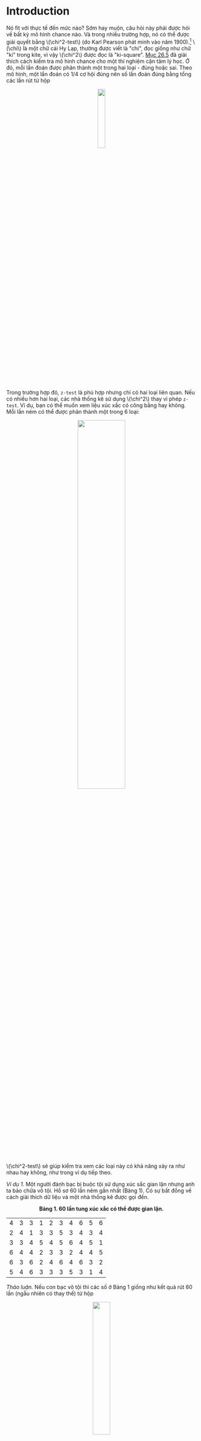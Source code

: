 # Introduction

Nó fit với thực tế đến mức nào? Sớm hay muộn, câu hỏi này phải được hỏi về bất kỳ mô hình chance nào. Và trong nhiều trường hợp, nó có thể được giải quyết bằng \\(\chi^2-test\\) (do Karl Pearson phát minh vào năm 1900).[^1] \\(\chi\\) là một chữ cái Hy Lạp, thường được viết là "chi", đọc giống như chữ "ki" trong kite, vì vậy \\(\chi^2\\) được đọc là "ki-square". [Mục 26.5](../ch26/ch26-05.md) đã giải thích cách kiểm tra mô hình chance cho một thí nghiệm cận tâm lý học. Ở đó, mỗi lần đoán được phân thành một trong hai loại - đúng hoặc sai. Theo mô hình, một lần đoán có 1/4 cơ hội đúng nên số lần đoán đúng bằng tổng các lần rút từ hộp

<center><img src="img1.png" width="20%" height="auto"></center>

Trong trường hợp đó, `z-test` là phù hợp nhưng chỉ có hai loại liên quan. Nếu có nhiều hơn hai loại, các nhà thống kê sử dụng \\(\chi^2\\) thay vì phép `z-test`. Ví dụ, bạn có thể muốn xem liệu xúc xắc có công bằng hay không. Mỗi lần ném có thể được phân thành một trong 6 loại:

<center><img src="img2.png" width="50%" height="auto"></center>

\\(\chi^2-test\\) sẽ giúp kiểm tra xem các loại này có khả năng xảy ra như nhau hay không, như trong ví dụ tiếp theo.

_Ví dụ 1._ Một người đánh bạc bị buộc tội sử dụng xúc sắc gian lận nhưng anh ta bào chữa vô tội. Hồ sơ 60 lần ném gần nhất (Bảng 1). Có sự bất đồng về cách giải thích dữ liệu và một nhà thống kê được gọi đến.

**<center>Bảng 1. 60 lần tung xúc xắc có thể được gian lận.</center>**

|     |     |     |     |     |     |     |     |     |     |
| --- | --- | --- | --- | --- | --- | --- | --- | --- | --- |
| 4   | 3   | 3   | 1   | 2   | 3   | 4   | 6   | 5   | 6   |
| 2   | 4   | 1   | 3   | 3   | 5   | 3   | 4   | 3   | 4   |
| 3   | 3   | 4   | 5   | 4   | 5   | 6   | 4   | 5   | 1   |
| 6   | 4   | 4   | 2   | 3   | 3   | 2   | 4   | 4   | 5   |
| 6   | 3   | 6   | 2   | 4   | 6   | 4   | 6   | 3   | 2   |
| 5   | 4   | 6   | 3   | 3   | 3   | 5   | 3   | 1   | 4   |

_Thảo luận._ Nếu con bạc vô tội thì các số ở Bảng 1 giống như kết quả rút 60 lần (ngẫu nhiên có thay thế) từ hộp

<center><img src="img3.png" width="30%" height="auto"></center>

Theo mô hình này, mỗi số sẽ xuất hiện khoảng 10 lần: _expected frequency_ là 10. Để tìm hiểu xem dữ liệu so sánh với kỳ vọng như thế nào, bạn phải đếm và xem trên thực tế mỗi số đã xuất hiện bao nhiêu lần. _Observed frequencies_ được trình bày trong Bảng 2. Kiểm tra số học: tổng của mỗi cột tần số phải là 60, tổng số mục trong Bảng 1. ("Frequncy" là thuật ngữ thống kê cho số lần xảy ra điều gì đó).

**<center>Bảng 2. Tần suất quan sát và dự kiến của dữ liệu trong Bảng 1.</center>**

| Value | Observed frequency | Expected frequency |
| ----- | ------------------ | ------------------ |
| 1     | 4                  | 10                 |
| 2     | 6                  | 10                 |
| 3     | 17                 | 10                 |
| 4     | 16                 | 10                 |
| 5     | 8                  | 10                 |
| 6     | 9                  | 10                 |
|       |                    |                    |
| sum   | 60                 | 60                 |

Như bảng chỉ ra, có quá nhiều số 3. `SE` cho số 3 là \\(\sqrt{60} \times \sqrt{1/6 \times 5/6} \approx 2.9\\), do đó số quan sát được cao hơn số dự kiến khoảng 2.4 `SE`. Nhưng khoan bắn con bạc. Nhà thống kê sẽ không khuyên bạn nên trình bày từng dòng một trên bảng.

- Một số dòng trong bảng có thể trông đáng ngờ. Ví dụ: trong Bảng 2 cũng có quá nhiều số 4.

- Mặt khác, với nhiều dòng trong bảng, có khả năng cao là ít nhất một trong số chúng sẽ trông đáng ngờ - ngay cả khi xúc xắc công bằng. Nó giống như chơi roulette Nga. Nếu cứ tiếp tục thì sớm hay muộn bạn cũng sẽ thua.

Đối với mỗi dòng của bảng, có sự khác biệt giữa tần số quan sát được và tần số dự kiến. Ý tưởng là kết hợp tất cả những khác biệt này thành một thước đo tổng thể về khoảng cách giữa giá trị được quan sát và `expected value`. Những gì \\(\chi^2\\) làm là bình phương mỗi hiệu, chia cho tần suất dự kiến tương ứng và lấy tổng:

\\[
\chi^2 = \text{sum of}\frac{\text{(observed frequency - expected frequency)}^2}{\text{expected frequency}}
\\]

Có một thuật ngữ cho mỗi dòng trong bảng. Thoạt nhìn, công thức có vẻ khá độc đoán. Tuy nhiên, mọi nhà thống kê đều sử dụng nó vì một đặc tính rất tiện lợi, sẽ được chỉ ra sau.

Với số liệu ở Bảng 2, thống kê \\(\chi^2\\) là

\\[
\frac{(4-10)^2}{10} + \frac{(6-10)^2}{10} + \frac{(17-10)^2}{10} + \frac{(16-10)^2}{10} + \frac{(8-10)^2}{10} + \frac{(9-10)^2}{10} = \frac{142}{10} = 14.2
\\]

Khi tần số quan sát được khác xa tần số dự kiến, số hạng tương ứng trong tổng lớn; khi cả hai ở gần nhau thì số hạng này nhỏ. Giá trị \\(\chi^2\\) lớn cho thấy tần số quan sát được và tần số dự kiến cách xa nhau. Giá trị \\(\chi^2\\) nhỏ có nghĩa ngược lại: quan sát được gần với kỳ vọng. Vì vậy, \\(\chi^2\\) đưa ra thước đo khoảng cách giữa tần số quan sát được và tần số dự kiến.[^2]

Tất nhiên, ngay cả khi dữ liệu trong Bảng 1 được tạo ra bằng cách tung xúc xắc công bằng 60 lần, thì \\(\chi^2\\) có thể bằng 14.2 hoặc hơn - khả năng phòng thủ `chance variation`. Điều này có hợp lý không? Để tìm hiểu, chúng ta cần biết khả năng khi một con xúc xắc công bằng được tung 60 lần và \\(\chi^2\\) được tính từ các tần số quan sát được, giá trị của nó sẽ là 14.2 hoặc hơn.

<center><img src="img4.png" width="60%" height="auto"></center>

Tại sao “hoặc nhiều hơn”? Giá trị quan sát được 14.2 có thể là bằng chứng chống lại mô hình vì nó quá lớn, nghĩa là tần số quan sát được quá xa so với tần số dự kiến. Nếu vậy, các giá trị lớn hơn 14.2 sẽ là bằng chứng mạnh mẽ hơn đối với mô hình. Khả năng mô hình tạo ra bằng chứng mạnh mẽ chống lại chính nó là bao nhiêu? Để tìm hiểu, chúng tôi tính toán cơ hội nhận được thống kê \\(\chi^2\\) từ 14.2 trở lên.

Việc tính toán cơ hội này tưởng chừng là một công việc lớn lao nhưng máy tính lại thực hiện trong nháy mắt và kết quả là 1.4%. Nếu xúc xắc công bằng thì chỉ có 1.4% cơ hội để nó tạo ra thống kê \\(\chi^2\\) lớn bằng (hoặc lớn hơn) thống kê được quan sát. Đến đây thì nhà thống kê đã xong. Mọi thứ có vẻ không tốt cho con bạc.

1.4% được gọi là “mức ý nghĩa quan sát được” và được ký hiệu là P, như trong chương 26. Vào thời của Pearson, không có máy tính để tìm ra các chance. Vì vậy ông đã phát triển một phương pháp xấp xỉ P bằng tay. Phương pháp này liên quan đến một đường cong mới, được gọi là đường cong \\(\chi^2\\). Chính xác hơn, có một đường cong cho mỗi số bậc tự do.[^3] Đường cong 5 và 10 bậc tự do được thể hiện trên Hình 1.

**<center>Hình 1. Đường cong \\(\chi^2\\) cho bậc tự do 5 và 10. Các đường cong có đuôi dài bên phải. Khi bậc tự do tăng lên, các đường cong sẽ phẳng hơn và di chuyển sang phải. (Đường cong liền nét biểu thị 5 bậc tự do; nét đứt biểu thị 10 bậc tự do.)</center>**

<center><img src="fig1.png" width="80%" height="auto"></center>

Đôi khi, thật khó để tính ra bậc tự do. Tuy nhiên, trong Ví dụ 1, mô hình đã được chỉ định đầy đủ. Không có tham số nào để ước tính từ dữ liệu vì mô hình đã cho bạn biết những gì có trong hộp. Khi mô hình được xác định đầy đủ, việc tính toán bậc tự do rất dễ dàng:

\\[
\text{degrees of freedom} = \text{number of terms in } \chi^2 - one
\\]

Trong ví dụ 1, có \\(6 - 1 = 5\\) bậc tự do. Tại sao? Trong Bảng 2, sáu tần số quan sát được có tổng bằng 60. Nếu bạn biết năm tần số bất kỳ trong số đó, bạn có thể tính tần số thứ sáu. Chỉ có năm tần số có thể thay đổi tự do. (So sánh [Mục 26.6](../ch26/ch26-06.md))

> Đối với \\(\chi^2-test\\), P xấp xỉ bằng diện tích bên phải giá trị quan sát được của thống kê \\(\\chi^2\\), dưới đường cong \\(\chi^2\\) với số bậc tự do thích hợp. Khi mô hình được xác định đầy đủ (không có tham số để ước tính),
> \\[\text{degrees of freedom} = \text{number of terms in } \chi^2 - one\\]

Cho Ví dụ 1,

<center><img src="img5.png" width="70%" height="auto"></center>

Diện tích này có thể được tìm thấy bằng cách sử dụng bảng hoặc máy tính thống kê. Về nguyên tắc, có một bảng cho mỗi đường cong nhưng điều này sẽ bất tiện đến mức phải sử dụng một cách sắp xếp khác, như trình bày trong Bảng 3 (trích từ bảng lớn hơn ở trang A106). Các khu vực tính bằng phần trăm được liệt kê ở đầu bảng; bậc tự do được liệt kê ở phía bên trái. Ví dụ: nhìn vào cột có 5% và hàng có 5 bậc tự do. Trong phần thân bảng có mục 11.07, nghĩa là diện tích bên phải của 11.07 dưới đường cong cho 5 bậc tự do là 5%. Diện tích bên phải của 14.2 dưới đường cong 5 bậc tự do không thể được đọc từ bảng, nhưng nó nằm trong khoảng từ 5% (vùng bên phải của 11.07) và 1% (vùng bên phải của 15.09). Thật hợp lý khi đoán rằng diện tích dưới đường cong bên phải của 14.2 chỉ lớn hơn 1% một chút.

<center><img src="img6.png" width="70%" height="auto"></center>

**<center>Bảng 3. Bảng \\(\chi^2\\) rút gọn được trích ra từ bảng lớn hơn trên p. A106.</center>**

| Degrees of freedom | 90%   | 50%  | 10%   | 5%    | 1%    |
| ------------------ | ----- | ---- | ----- | ----- | ----- |
| 1                  | 0.016 | 0.46 | 2.71  | 3.84  | 6.64  |
| 2                  | 0.21  | 1.39 | 4.60  | 5.99  | 9.21  |
| 3                  | 0.58  | 2.37 | 6.25  | 7.82  | 11.34 |
| 4                  | 1.06  | 3.36 | 7.78  | 9.49  | 13.28 |
| 5                  | 1.61  | 4.35 | 9.24  | 11.07 | 15.09 |
| 6                  | 2.20  | 5.35 | 10.65 | 12.59 | 16.81 |
| 7                  | 2.83  | 6.35 | 12.02 | 14.07 | 18.48 |
| 8                  | 3.49  | 7.34 | 13.36 | 15.51 | 20.09 |
| 9                  | 4.17  | 8.34 | 14.68 | 16.92 | 21.67 |
| 10                 | 4.86  | 9.34 | 15.99 | 18.31 | 23.21 |

<center><img src="img7.png" width="60%" height="auto"></center>

Pearson đã phát triển song song các công thức cho thống kê \\(\chi^2\\) và đường cong \\(\chi^2\\). Mục tiêu của ông là ước chừng các giá trị P mà không cần phải thực hiện một phép tính nào - theo tiêu chuẩn ở thời của ông - khá khó khăn. Ước tính gần đúng của ông tốt đến mức nào? Hình 2 cho thấy biểu đồ xác suất của thống kê \\(\chi^2\\) với 60 lần tung xúc xắc công bằng. Một đường cong \\(\chi^2\\) với 5 bậc tự do cũng được vẽ.

**<center>Hình 2. Phép xấp xỉ của Pearson. Bảng trên cùng hiển thị `probability histogram` cho thống kê \\(\chi^2\\) với 60 lần tung xúc xắc công bằng, so với đường cong \\(\chi^2\\) (5 bậc tự do). Biểu đồ phía dưới hiển thị tỷ lệ diện tích đuôi. Ví dụ: lấy 14.2 trên trục hoành. Diện tích bên dưới biểu đồ bên phải của 14.2 là 1.4382%. Diện tích dưới đường cong là 1.4388%. Tỷ lệ \\(1.4382/1.4388 \approx 0.9996\\) được vẽ trên 14.2. Các tỷ lệ khác được vẽ theo cách tương tự.</center>**

<center><img src="fig2.png" width="90%" height="auto"></center>

Biểu đồ hơi gập ghềnh hơn một chút so với đường cong, nhưng vẫn tuân theo nó khá tốt. Vùng dưới biểu đồ ở bên phải của bất kỳ giá trị cụ thể nào sẽ gần với vùng tương ứng dưới đường cong. Tỷ lệ của các diện tích đuôi này được biểu thị ở hình bên dưới.

Trong Ví dụ 1, diện tích bên phải của 14.2 dưới biểu đồ cho giá trị chính xác của P. Đó là 1.4382%. Diện tích bên phải của 14.2 dưới đường cong là giá trị gần đúng của Pearson cho P. Đó là 1.4388%. Không tệ. Khi số lượng cuộn tăng lên, giá trị gần đúng sẽ tốt hơn và biểu đồ sẽ ít gập ghềnh hơn.[^4]

Theo nguyên tắc chung, phép xấp xỉ sẽ tốt khi tần số dự kiến ở mỗi dòng trong bảng là 5 hoặc hơn. Trong Bảng 2, mỗi tần suất dự kiến là 10 và giá trị gần đúng là rất tốt. Mặt khác, con số gần đúng sẽ không tốt cho 100 lần rút từ hộp.

<center><img src="img8.png" width="30%" height="auto"></center>

Trong trường hợp này, số 1 dự kiến chỉ là 1; tương tự cho 2 và 3 . Những con số dự kiến quá nhỏ để xấp xỉ đáng tin cậy.

Khi nào nên sử dụng \\(\chi^2-test\\) thay vì `z-test`? Nếu vấn đề là có bao nhiêu phiếu mỗi loại trong hộp, hãy sử dụng \\(\chi^-test\\). Nếu chỉ số trung bình của hộp là quan trọng, hãy sử dụng `z-test`. Ví dụ: giả sử bạn đang rút có thay thế từ một hộp phiếu được đánh số từ 1 đến 6; tỷ lệ phần trăm của các loại phiếu khác nhau là không rõ. Để kiểm tra giả thuyết rằng mỗi giá trị xuất hiện trên \\(16\frac{2}{3}\\%\\) số phiếu, hãy sử dụng \\(\chi^2-test\\). Về cơ bản, chỉ có một hộp thỏa mãn giả thuyết này:

<center><img src="img9.png" width="30%" height="auto"></center>

Mặt khác, để kiểm tra giả thuyết rằng giá trị trung bình của hộp là 3.5, hãy sử dụng `z-test`. Tất nhiên, có nhiều hộp bên cạnh [1 2 3 4 5 6] có trung bình là 3.5: ví dụ:

<center><img src="img10.png" width="90%" height="auto"></center>

Tóm lại:

- \\(\chi^2-test\\) cho biết liệu dữ liệu có giống kết quả của việc rút ngẫu nhiên từ một hộp chứa nội dung đã cho hay không.
- `z-test` cho biết liệu dữ liệu có giống kết quả của việc rút ngẫu nhiên từ một hộp có giá trị trung bình cho trước hay không.[^5]

Phần cân bằng của phần này cho biết \\(\chi^2\\) được sử dụng như thế nào trong vòng quay may mắn.[^6] Một số người trúng giải California State Lottery được chọn để xuất hiện trên một chương trình trò chơi truyền hình có tên "The Big Spin". Mỗi thí sinh quay một bánh xe bằng nhôm đúc nặng, có 100 khe được đánh số từ 1 đến 100. Một quả bóng cao su cứng nảy xung quanh bên trong bánh xe rồi rơi xuống khe này hay khe khác để xác định giải thưởng được trao cho thí sinh.

Hàng triệu đô la đang bị đe dọa nên bánh xe phải được kiểm tra khá cẩn thận. Nhà tư vấn thống kê Don Ylvisaker của The State Lottery Commission đã yêu cầu quay bánh xe 800 lần và đếm số lần bóng rơi vào mỗi ô. Sau đó, ông thực hiện \\(\chi^2-test\\) giữa các tần số quan sát được so với tần số dự kiến. Thống kê \\(\chi^2\\) hóa ra là 119. Có \\(100 - 1 = 99\\) bậc tự do và \\(P \approx 8\\%\\). Điều này có vẻ ngoài lề.

Ô 69 xuất hiện thường xuyên nhất và ô 19 ít xuất hiện nhất. Hai số này đối diện nhau. Bánh xe sau đó được kiểm tra cẩn thận hơn. Một vật nặng bằng kim loại được tìm thấy ở phía sau, gắn vào vành xe gần khe số 69. Rõ ràng, việc này được thực hiện để cân bằng bánh xe, giống như bạn cân bằng một chiếc lốp ô tô. Trọng lượng được loại bỏ, bánh xe được cân bằng lại và các cuộc kiểm tra được thực hiện lại. 400 số đầu tiên trông không có gì đặc biệt ngẫu nhiên, nhưng mọi thứ đã được cải thiện từ đó. Hóa ra, những người vận hành đã tra dầu vào bánh xe ở vòng quay 400 vì nó kêu cót két. Bánh xe đã được chấp nhận và hoạt động tốt. (Nó được bôi dầu thường xuyên.)

<center><img src="img11.png" width="70%" height="auto"></center>

---

[^1]: K. Pearson, “On the criterion that a given system of deviations from the probable in the case of a correlated system of variables is such that it can reasonably be supposed to have arisen from random sampling,” Phil. Mag., series V, vol. 1 (1900) pp. 157–75.

[^2]: If the chance model is right, each term is expected to be a bit less than one; the sum of all the terms is expected to be n − 1, where n is the number of terms.

[^3]: The equation for the curve is
    \\[
    \begin{align*}
    y &= \frac{100\\%}{\Gamma(d/2)} (\frac{1}{2})^{d/2} x^{(d/2)-1} e^{-x/2} \\\\
    d &= \text{degrees of freedom} \\\\
    \Gamma &= \text{Euler's gamma function}
    \end{align*}
    \\]

[^4]: The exact distribution was obtained using a program that stepped through all six-tuples of numbers adding up to 60, arranged in lexicographic order. It computed the χ2-statistic for each sixtuple, and the corresponding probability (using the multinomial formula). These probabilities were summed to give the answer—and the probability histogram in figure 2. The calculation seemed to be accurate to about 15 decimal places, since the sum of all the probabilities was 1 − 10−15. The wiggles in figure 2 are real.\
   Many books recommend the Yates correction (subtracting 0.5 from the absolute difference before squaring, when this difference exceeds 0.5). With one degree of freedom, this is equivalent to the continuity correction (p. 317) and is a good thing to do. With more than one degree of freedom, numerical calculations show that it is often a bad thing to do. The histogram can be shifted much too far to the left. Numerical computations also show that with 5 observations expected per cell, and only a few degrees of freedom, the χ2-curve can be trusted out to the 5% point or so. With 10 observations expected per cell, the curve can be trusted well past the 1% point. Even if one or two cells in a moderate-size table have expecteds in the range 1–5, the approximation is often good.

[^5]: When there are only two kinds of tickets in the box, the χ2-statistic is equal to the square of the z-statistic. Since the square of a normal variable is χ2 with 1 degree of freedom, the χ2-test will in this case give exactly the same results as a (two-tailed) z-test. Also see note 3 to chapter 27.

[^6]: The data for this example, and for exercise 9 on p. 532, were kindly supplied by the California State Lottery through their statistical consultant Don Ylvisaker (UCLA).
